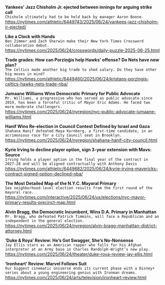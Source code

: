 **Yankees' Jazz Chisholm Jr. ejected between innings for arguing strike call**\
`Chisholm ultimately had to be held back by manager Aaron Boone. `\
https://nytimes.com/athletic/6449743/2025/06/24/yankees-jazz-chisholm-jr-ejected/

**Like a Clock with Hands**\
`Ben Zimmer and Zach Sherwin make their New York Times Crossword collaboration debut.`\
https://nytimes.com/2025/06/24/crosswords/daily-puzzle-2025-06-25.html

**Trade grades: How can Porziņģis help Hawks' offense? Do Nets have new plan?**\
`The Celtics made another big trade to shed salary. Do they have other big moves in mind?`\
https://nytimes.com/athletic/6449460/2025/06/24/kristaps-porzingis-celtics-hawks-nets-trade-nba/

**Jumaane Williams Wins Democratic Primary for Public Advocate**\
`Mr. Williams, a progressive who has served as public advocate since 2019, has been a forceful critic of Mayor Eric Adams. He faced two more moderate challengers.`\
https://nytimes.com/2025/06/24/nyregion/nyc-public-advocate-jumaane-williams.html

**Hanif Wins Re-election in Council Contest Defined by Israel and Gaza**\
`Shahana Hanif defeated Maya Kornberg, a first-time candidate, in an acrimonious race for a City Council seat in Brooklyn.`\
https://nytimes.com/2025/06/24/nyregion/shahana-hanif-city-council.html

**Kyrie Irving to decline player option, sign 3-year extension with Mavs: Source**\
`Irving holds a player option in the final year of the contract in 2027-28 and will be aligned contractually with Anthony Davis`\
https://nytimes.com/athletic/6449682/2025/06/24/kyrie-irving-mavericks-contract-signed-option-declined-nba/

**The Most Detailed Map of the N.Y.C. Mayoral Primary**\
`See neighborhood-level election results from the first round of the mayoral race.`\
https://nytimes.com/interactive/2025/06/24/us/elections/nyc-mayor-primary-results-precinct-map.html

**Alvin Bragg, the Democratic Incumbent, Wins D.A. Primary in Manhattan**\
`Mr. Bragg, who defeated Patrick Timmins, will face a Republican and an independent in the general election.`\
https://nytimes.com/2025/06/24/nyregion/alvin-bragg-manhattan-district-attorney.html

**‘Duke & Roya’ Review: He’s Got Swagger, She’s No-Nonsense**\
`Jay Ellis stars as an American rapper who falls for his Afghan interpreter at an Army base in Charles Randolph-Wright’s new play.`\
https://nytimes.com/2025/06/24/theater/duke-roya-review-jay-ellis.html

**‘Ironheart’ Review: Marvel Follows Suit**\
`Our biggest cinematic universe ends its current phase with a Disney+ series about a young engineering genius with Ironman dreams.`\
https://nytimes.com/2025/06/24/arts/television/ironheart-review.html

